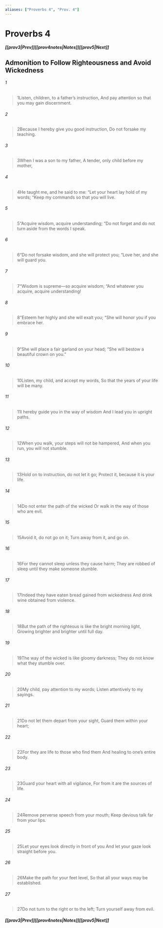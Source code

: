 ```yaml
---
aliases: ["Proverbs 4", "Prov. 4"]
---
```

# Proverbs 4
##### <span class=arrow-left></span>[[prov3|Prev]]<span class=navigation-separator></span>[[prov4notes|Notes]]<span class=navigation-separator></span>[[prov5|Next]]<span class=arrow-right></span>
## Admonition to Follow Righteousness and Avoid Wickedness
###### 1
><span class=verse-first-poetry>1</span>Listen, children, to a father’s instruction,
>And pay attention so that you may gain discernment.
###### 2
><span class=verse-body-poetry>2</span>Because I hereby give you good instruction,
>Do not forsake my teaching.
###### 3
><span class=verse-body-poetry>3</span>When I was a son to my father,
>A tender, only child before my mother,
###### 4
><span class=verse-body-poetry>4</span>He taught me, and he said to me:
><span class=poetry-quote-double>“</span>Let your heart lay hold of my words;
><span class=poetry-quote-double>“</span>Keep my commands so that you will live.
###### 5
><span class=verse-body-poetry>5</span><span class=poetry-quote-double>“</span>Acquire wisdom, acquire understanding;
><span class=poetry-quote-double>“</span>Do not forget and do not turn aside from the words I speak.
###### 6
><span class=verse-body-poetry>6</span><span class=poetry-quote-double>“</span>Do not forsake wisdom, and she will protect you;
><span class=poetry-quote-double>“</span>Love her, and she will guard you.
###### 7
><span class=verse-body-poetry>7</span><span class=poetry-quote-double>“</span>Wisdom is supreme—so acquire wisdom,
><span class=poetry-quote-double>“</span>And whatever you acquire, acquire understanding!
###### 8
><span class=verse-body-poetry>8</span><span class=poetry-quote-double>“</span>Esteem her highly and she will exalt you;
><span class=poetry-quote-double>“</span>She will honor you if you embrace her.
###### 9
><span class=verse-body-poetry>9</span><span class=poetry-quote-double>“</span>She will place a fair garland on your head;
><span class=poetry-quote-double>“</span>She will bestow a beautiful crown on you.”
<div class=paragraph-break></div>

###### 10
><span class=verse-first-poetry>10</span>Listen, my child, and accept my words,
>So that the years of your life will be many.
###### 11
><span class=verse-body-poetry>11</span>I hereby guide you in the way of wisdom
>And I lead you in upright paths.
###### 12
><span class=verse-body-poetry>12</span>When you walk, your steps will not be hampered,
>And when you run, you will not stumble.
###### 13
><span class=verse-body-poetry>13</span>Hold on to instruction, do not let it go;
>Protect it, because it is your life.
###### 14
><span class=verse-body-poetry>14</span>Do not enter the path of the wicked
>Or walk in the way of those who are evil.
###### 15
><span class=verse-body-poetry>15</span>Avoid it, do not go on it;
>Turn away from it, and go on.
###### 16
><span class=verse-body-poetry>16</span>For they cannot sleep unless they cause harm;
>They are robbed of sleep until they make someone stumble.
###### 17
><span class=verse-body-poetry>17</span>Indeed they have eaten bread gained from wickedness
>And drink wine obtained from violence.
###### 18
><span class=verse-body-poetry>18</span>But the path of the righteous is like the bright morning light,
>Growing brighter and brighter until full day.
###### 19
><span class=verse-body-poetry>19</span>The way of the wicked is like gloomy darkness;
>They do not know what they stumble over.
<div class=paragraph-break></div>

###### 20
><span class=verse-first-poetry>20</span>My child, pay attention to my words;
>Listen attentively to my sayings.
###### 21
><span class=verse-body-poetry>21</span>Do not let them depart from your sight,
>Guard them within your heart;
###### 22
><span class=verse-body-poetry>22</span>For they are life to those who find them
>And healing to one’s entire body.
###### 23
><span class=verse-body-poetry>23</span>Guard your heart with all vigilance,
>For from it are the sources of life.
###### 24
><span class=verse-body-poetry>24</span>Remove perverse speech from your mouth;
>Keep devious talk far from your lips.
###### 25
><span class=verse-body-poetry>25</span>Let your eyes look directly in front of you
>And let your gaze look straight before you.
###### 26
><span class=verse-body-poetry>26</span>Make the path for your feet level,
>So that all your ways may be established.
###### 27
><span class=verse-body-poetry>27</span>Do not turn to the right or to the left;
>Turn yourself away from evil.
##### <span class=arrow-left></span>[[prov3|Prev]]<span class=navigation-separator></span>[[prov4notes|Notes]]<span class=navigation-separator></span>[[prov5|Next]]<span class=arrow-right></span>